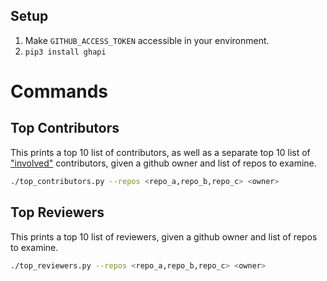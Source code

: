 ## Setup

1. Make `GITHUB_ACCESS_TOKEN` accessible in your environment.
2. `pip3 install ghapi`

# Commands

## Top Contributors
This prints a top 10 list of contributors, as well as a separate top 10 list of ["involved"](https://docs.github.com/en/search-github/searching-on-github/searching-issues-and-pull-requests#search-by-a-user-thats-involved-in-an-issue-or-pull-request) contributors, given a github owner and list of repos to examine.

```sh
./top_contributors.py --repos <repo_a,repo_b,repo_c> <owner>
```

## Top Reviewers
This prints a top 10 list of reviewers, given a github owner and list of repos to examine.

```sh
./top_reviewers.py --repos <repo_a,repo_b,repo_c> <owner>
```
